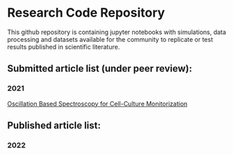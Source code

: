 # Research Code Repository
This github repository is containing jupyter notebooks with simulations, data processing and datasets available for the community to replicate or test results published in scientific literature. 

## Submitted article list (under peer review):

### 2021
[Oscillation Based Spectroscopy for Cell-Culture Monitorization](FIE2021)


## Published article list:

### 2022
